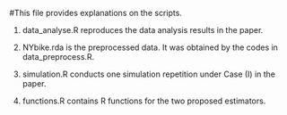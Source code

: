 #This file provides explanations on the scripts. 

1. data_analyse.R reproduces the data analysis results in the paper.
 
2. NYbike.rda is the preprocessed data. It was obtained by the codes in data_preprocess.R.

3. simulation.R conducts one simulation repetition under Case (I) in the paper.

4. functions.R contains R functions for the two proposed estimators. 
